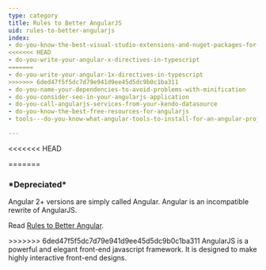 ```yaml
---
type: category
title: Rules to Better AngularJS
uid: rules-to-better-angularjs
index:
- do-you-know-the-best-visual-studio-extensions-and-nuget-packages-for-angularjs
<<<<<<< HEAD
- do-you-write-your-angular-x-directives-in-typescript
=======
- do-you-write-your-angular-1x-directives-in-typescript
>>>>>>> 6ded47f5f5dc7d79e941d9ee45d5dc9b0c1ba311
- do-you-name-your-dependencies-to-avoid-problems-with-minification
- do-you-consider-seo-in-your-angularjs-application
- do-you-call-angularjs-services-from-your-kendo-datasource
- do-you-know-the-best-free-resources-for-angularjs
- tools---do-you-know-what-angular-tools-to-install-for-an-angular-project

---
```

<<<<<<< HEAD

=======
<h3 class="ssw15-rteElement-H3">*Depreciated​*​<br></h3><p class="ssw15-rteElement-P">Angular 2+ versions are simply called&#160;Angular. Angular is an incompatible rewrite of AngularJS.<br></p><p>Read <a href="/_layouts/15/FIXUPREDIRECT.ASPX?WebId=3dfc0e07-e23a-4cbb-aac2-e778b71166a2&amp;TermSetId=07da3ddf-0924-4cd2-a6d4-a4809ae20160&amp;TermId=c9d803de-ebea-4ec0-bca3-7a36ffa7a361">Rules to Better Angular</a>​.<br></p>
>>>>>>> 6ded47f5f5dc7d79e941d9ee45d5dc9b0c1ba311
AngularJS is a powerful and elegant front-end javascript framework. It is designed to make highly interactive front-end designs.

